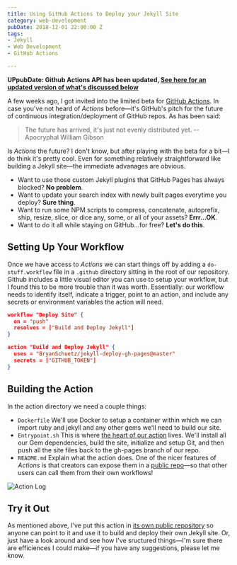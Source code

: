 ```yaml
---
title: Using GitHub Actions to Deploy your Jekyll Site
category: web-development
pubDate: 2018-12-01 22:00:00 Z
tags:
- Jekyll
- Web Development
- GitHub Actions

---
```


**UPpubDate: Github Actions API has been updated, [See here for an updated version of what's discussed below](/github-actions-redux)**

A few weeks ago, I got invited into the limited beta for [GitHub Actions](https://github.com/features/actions). In case you've not heard of *Actions* before—it's GitHub's pitch for the future of continuous integration/deployment of GitHub repos. As has been said:

> The future has arrived, it's just not evenly distributed yet. --Apocryphal William Gibson

Is *Actions* the future? I don't know, but after playing with the beta for a bit—I do think it's pretty cool. Even for something relatively straightforward like building a Jekyll site—the immediate advanages are obvious. 

* Want to use those custom Jekyll plugins that GitHub Pages has always blocked? **No problem**. 
* Want to update your search index with newly built pages everytime you deploy? **Sure thing**.
* Want to run some NPM scripts to compress, concatenate, autoprefix, ship, resize, slice, or dice any, some, or all of your assets? **Errr...OK**.
* Want to do it all while staying on GitHub...for free? **Let's do this**.

## Setting Up Your Workflow

Once we have access to *Actions* we can start things off by adding a `do-stuff.workflow` file in a `.github` directory sitting in the root of our repository. Github includes a little visual editor you can use to setup your workflow, but I found this to be more trouble than it was worth. Essentially: our workflow needs to identify itself, indicate a trigger, point to an action, and include any secrets or environment variables the action will need.

```json
workflow "Deploy Site" {
  on = "push"
  resolves = ["Build and Deploy Jekyll"]
}

action "Build and Deploy Jekyll" {
  uses = "BryanSchuetz/jekyll-deploy-gh-pages@master"
  secrets = ["GITHUB_TOKEN"]
}
```

## Building the Action

In the action directory we need a couple things:

* `Dockerfile` We'll use Docker to setup a container within which we can import ruby and jekyll and any other gems we'll need to build our site.
* `Entrypoint.sh` This is where [the heart of our action](https://github.com/BryanSchuetz/jekyll-deploy-gh-pages/blob/master/entrypoint.sh) lives. We'll install all our Gem dependencies, build the site, initialize and setup Git, and then push all the site files back to the gh-pages branch of our repo.
* `README.md` Explain what the action does. One of the nicer features of *Actions* is that creators can expose them in a [public repo](https://github.com/BryanSchuetz/jekyll-deploy-gh-pages)—so that other users can call them from their own workflows! 

![Action Log](/images/actions.png)

## Try it Out

As mentioned above, I've put this action in [its own public repository](https://github.com/BryanSchuetz/jekyll-deploy-gh-pages) so anyone can point to it and use it to build and deploy their own Jekyll site. Or, just have a look around and see how I've sructured things—I'm sure there are efficiences I could make—if you have any suggestions, please let me know.

